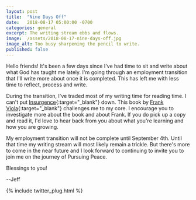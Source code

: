 ```yaml
---
layout: post
title:  "Nine Days Off"
date:   2018-08-17 05:00:00 -0700
categories: general
excerpt: The writing stream ebbs and flows.
image:  /assets/2018-08-17-nine-days-off.jpg
image_alt: Too busy sharpening the pencil to write.
published: false
---
```


Hello friends! It's been a few days since I've had time to sit and write about what God has taught me lately. I'm going through an employment transition that I'll write more about once it is completed. This has left me with less time to reflect, process and write.

During the transition, I've traded most of my writing time for reading time. I can't put [Insurgence](http://insurgence.org/){:target="_blank"} down. This book by [Frank Viola](http://frankviola.org/){:target="_blank"} challenges me to my core. I encourage you to investigate more about the book and about Frank. If you do pick up a copy and read it, I'd love to hear back from you about what you're learning and how you are growing.

My employment transition will not be complete until September 4th. Until that time my writing stream will most likely remain a trickle. But there's more to come in the near future and I look forward to continuing to invite you to join me on the journey of Pursuing Peace.

Blessings to you!

--Jeff


{% include twitter_plug.html %}